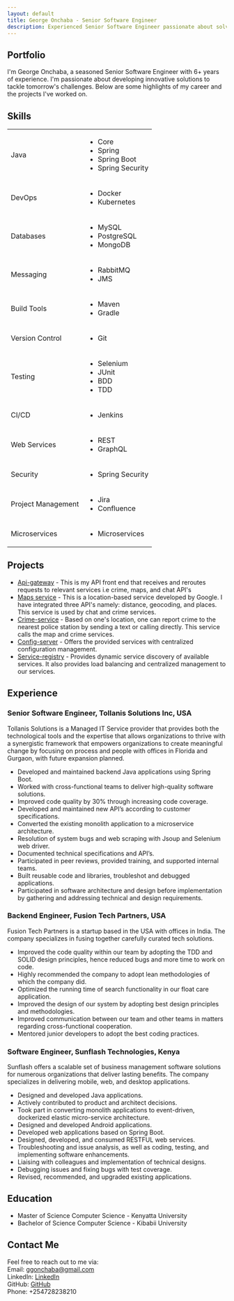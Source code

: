 ```yaml
---
layout: default
title: George Onchaba - Senior Software Engineer
description: Experienced Senior Software Engineer passionate about solving tomorrow's challenges.
---
```


<head>
  <link rel="stylesheet" href="{{ 'style.css' | https://gee-cpu.github.io/api-gateway/ }}">
  <meta name="description" content="{{ page.description }}">

</head>

<section class="main-content">
  <h1>Portfolio</h1>
  <p>
    I'm George Onchaba, a seasoned Senior Software Engineer with 6+ years of experience. 
    I'm passionate about developing innovative solutions to tackle tomorrow's challenges. 
    Below are some highlights of my career and the projects I've worked on.
  </p>

  <div class="skills-section">
    <h2>Skills</h2>
    <table>
      <tr>
        <td>Java</td>
        <td>
          <ul>
            <li>Core</li>
            <li>Spring</li>
            <li>Spring Boot</li>
            <li>Spring Security</li>
          </ul>
        </td>
      </tr>
      <tr>
        <td>DevOps</td>
        <td>
          <ul>
            <li>Docker</li>
            <li>Kubernetes</li>
          </ul>
        </td>
      </tr>
      <tr>
        <td>Databases</td>
        <td>
          <ul>
            <li>MySQL</li>
            <li>PostgreSQL</li>
            <li>MongoDB</li>
          </ul>
        </td>
      </tr>
      <tr>
        <td>Messaging</td>
        <td>
          <ul>
            <li>RabbitMQ</li>
            <li>JMS</li>
          </ul>
        </td>
      </tr>
      <tr>
        <td>Build Tools</td>
        <td>
          <ul>
            <li>Maven</li>
            <li>Gradle</li>
          </ul>
        </td>
      </tr>
      <tr>
        <td>Version Control</td>
        <td>
          <ul>
            <li>Git</li>
          </ul>
        </td>
      </tr>
      <tr>
        <td>Testing</td>
        <td>
          <ul>
            <li>Selenium</li>
            <li>JUnit</li>
            <li>BDD</li>
            <li>TDD</li>
          </ul>
        </td>
      </tr>
      <tr>
        <td>CI/CD</td>
        <td>
          <ul>
            <li>Jenkins</li>
          </ul>
        </td>
      </tr>
      <tr>
        <td>Web Services</td>
        <td>
          <ul>
            <li>REST</li>
            <li>GraphQL</li>
          </ul>
        </td>
      </tr>
            <tr>
        <td>Security</td>
        <td>
          <ul>
            <li>Spring Security</li>
          </ul>
        </td>
      </tr>
      <tr>
        <td>Project Management</td>
        <td>
          <ul>
            <li>Jira</li>
            <li>Confluence</li>
          </ul>
        </td>
      </tr>
      <tr>
        <td>Microservices</td>
        <td>
          <ul>
            <li>Microservices</li>
          </ul>
        </td>
      </tr>
    </table>
  </div>

 <h2>Projects</h2>
  <ul>
    <li>
      <a href="https://github.com/gee-cpu/api-gateway">Api-gateway</a> - 
      This is my API front end that receives and reroutes requests to relevant services i.e crime, maps, and chat API's
    </li>
    <li>
      <a href="https://github.com/gee-cpu/google-maps-integration">Maps service</a> - 
      This is a location-based service developed by Google. I have integrated three API's namely: distance, geocoding, and places. This service is used by chat and crime services.
    </li>
    <li>
      <a href="https://github.com/gee-cpu/crime-service-impl">Crime-service</a> - 
      Based on one's location, one can report crime to the nearest police station by sending a text or calling directly. This service calls the map and crime services.
    </li>
    <li>
      <a href="https://github.com/gee-cpu/config-server">Config-server</a> - 
      Offers the provided services with centralized configuration management.
    </li>
    <li>
      <a href="https://github.com/gee-cpu/service-registry">Service-registry</a> - 
      Provides dynamic service discovery of available services. It also provides load balancing and centralized management to our services.
    </li>
  </ul>

  <h2>Experience</h2>

  <h3>Senior Software Engineer, Tollanis Solutions Inc, USA</h3>
  <p>
    Tollanis Solutions is a Managed IT Service provider that provides both the technological tools and the expertise that allows organizations to thrive with a synergistic framework that empowers organizations to create meaningful change by focusing on process and people with offices in Florida and Gurgaon, with future expansion planned.
  </p>
  <ul>
    <li>Developed and maintained backend Java applications using Spring Boot.</li>
    <li>Worked with cross-functional teams to deliver high-quality software solutions.</li>
    <li>Improved code quality by 30% through increasing code coverage.</li>
    <li>Developed and maintained new API’s according to customer specifications.</li>
    <li>Converted the existing monolith application to a microservice architecture.</li>
    <li>Resolution of system bugs and web scraping with Jsoup and Selenium web driver.</li>
    <li>Documented technical specifications and API’s.</li>
    <li>Participated in peer reviews, provided training, and supported internal teams.</li>
    <li>Built reusable code and libraries, troubleshot and debugged applications.</li>
    <li>Participated in software architecture and design before implementation by gathering and addressing technical and design requirements.</li>
  </ul>

  <h3>Backend Engineer, Fusion Tech Partners, USA</h3>
  <p>
    Fusion Tech Partners is a startup based in the USA with offices in India. The company specializes in fusing together carefully curated tech solutions.
  </p>
  <ul>
    <li>Improved the code quality within our team by adopting the TDD and SOLID design principles, hence reduced bugs and more time to work on code.</li>
    <li>Highly recommended the company to adopt lean methodologies of which the company did.</li>
    <li>Optimized the running time of search functionality in our float care application.</li>
    <li>Improved the design of our system by adopting best design principles and methodologies.</li>
    <li>Improved communication between our team and other teams in matters regarding cross-functional cooperation.</li>
    <li>Mentored junior developers to adopt the best coding practices.</li>
  </ul>

  <h3>Software Engineer, Sunflash Technologies, Kenya</h3>
  <p>
    Sunflash offers a scalable set of business management software solutions for numerous organizations that deliver lasting benefits. The company specializes in delivering mobile, web, and desktop applications.
  </p>
  <ul>
    <li>Designed and developed Java applications.</li>
    <li>Actively contributed to product and architect decisions.</li>
    <li>Took part in converting monolith applications to event-driven, dockerized elastic micro-service architecture.</li>
    <li>Designed and developed Android applications.</li>
    <li>Developed web applications based on Spring Boot.</li>
    <li>Designed, developed, and consumed RESTFUL web services.</li>
    <li>Troubleshooting and issue analysis, as well as coding, testing, and implementing software enhancements.</li>
    <li>Liaising with colleagues and implementation of technical designs.</li>
    <li>Debugging issues and fixing bugs with test coverage.</li>
    <li>Revised, recommended, and upgraded existing applications.</li>
  </ul>

  <h2>Education</h2>
  <ul>
    <li>Master of Science Computer Science - Kenyatta University</li>
    <li>Bachelor of Science Computer Science - Kibabii University</li>
  </ul>

 <h2>Contact Me</h2>
<p>
  Feel free to reach out to me via:
  <br>
  Email: <a href="mailto:ggonchaba@gmail.com">ggonchaba@gmail.com</a>
  <br>
  LinkedIn: <a href="https://www.linkedin.com/in/gonchaba" target="_blank">LinkedIn</a>
  <br>
  GitHub: <a href="https://github.com/gee-cpu" target="_blank">GitHub</a>
  <br>
  Phone: +254728238210
</p>

</section>
